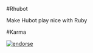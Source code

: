 #Rhubot

Make Hubot play nice with Ruby

#Karma

[![endorse](https://api.coderwall.com/minton/endorsecount.png)](https://coderwall.com/minton)
